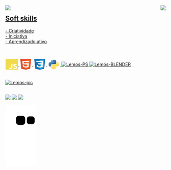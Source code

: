 <div align="center">
  <a href="https://github.com/lemostrash">
  <img align="left" src="https://github-readme-stats.vercel.app/api?username=lemostrash&show_icons=true&theme=material-palenight&include_all_commits=true&count_private=true"/>
  <img align="right" src="https://github-readme-stats.vercel.app/api/top-langs/?username=lemostrash&layout=compact&langs_count=7&theme=material-palenight"/>
</div>


<h2>Soft skills</h2>
- Criatividade
</br>
- Iniciativa
</br>
- Aprendizado ativo

##

  <div style="display: inline_block"></br>
  <img align="center" alt="Lemos-Js" height="35" width="40" src="https://raw.githubusercontent.com/devicons/devicon/master/icons/javascript/javascript-plain.svg">
  <img align="center" alt="Lemos-HTML" height="35" width="40" src="https://raw.githubusercontent.com/devicons/devicon/master/icons/html5/html5-original.svg">
  <img align="center" alt="Lemos-CSS" height="35" width="40" src="https://raw.githubusercontent.com/devicons/devicon/master/icons/css3/css3-original.svg">
  <img align="center" alt="Lemos-Python" height="35" width="40" src="https://raw.githubusercontent.com/devicons/devicon/master/icons/python/python-original.svg">
  <img align="center" alt="Lemos-PS" height="35" width="40" src="https://cdn.jsdelivr.net/gh/devicons/devicon/icons/photoshop/photoshop-line.svg">
  <img align="center" alt="Lemos-BLENDER" height="35" width="40" src="https://cdn.jsdelivr.net/gh/devicons/devicon/icons/blender/blender-original.svg">
  
  ##
  
  <img align="center" alt="Lemos-pic" height="103" src="https://icon-library.com/images/pixel-icon-tumblr/pixel-icon-tumblr-13.jpg">

</div>

##


<div> 

  <a href="https://instagram.com/lemostrash" target="_blank"><img src="https://img.shields.io/badge/-Instagram-%23E4405F?style=for-the-badge&logo=instagram&logoColor=white" target="_blank"></a>
  <a href = "mailto:lemoslammer@gmail.com"><img src="https://img.shields.io/badge/-Gmail-%23333?style=for-the-badge&logo=gmail&logoColor=white" target="_blank"></a>
  <a href="https://www.linkedin.com/in/andr%C3%A9-de-lemos-5272b115b/" target="_blank"><img src="https://img.shields.io/badge/-LinkedIn-%230077B5?style=for-the-badge&logo=linkedin&logoColor=white" target="_blank"></a> 
 
</div>

![Snake animation](https://github.com/lemostrash/lemostrash/blob/output/github-contribution-grid-snake.svg)
   
